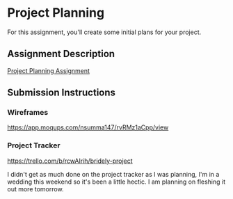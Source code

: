 # Project Planning
For this assignment, you'll create some initial plans for your project.

## Assignment Description
[Project Planning Assignment](https://education.launchcode.org/liftoff/assignments/planning/)

## Submission Instructions

### Wireframes
https://app.moqups.com/nsumma147/rvRMz1aCpp/view

### Project Tracker
https://trello.com/b/rcwAIrih/bridely-project

I didn't get as much done on the project tracker as I was planning, I'm in a wedding this weekend so it's been a little hectic. I am planning on fleshing it out more tomorrow.
